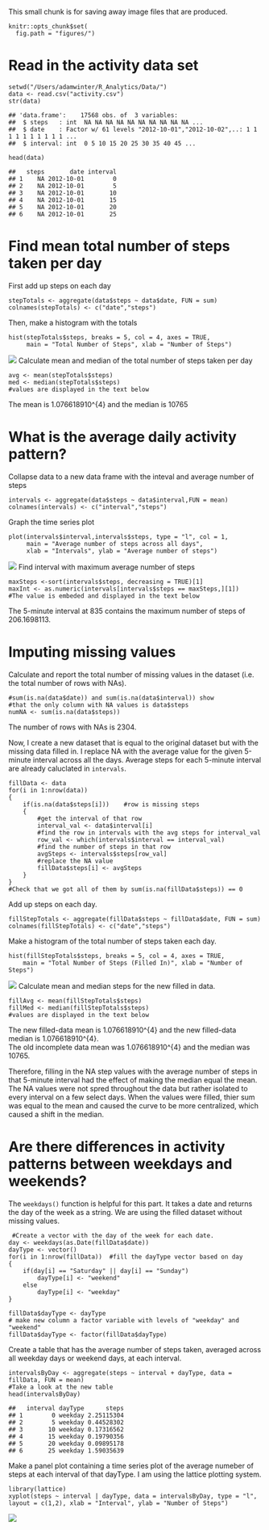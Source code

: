 This small chunk is for saving away image files that are produced.

    knitr::opts_chunk$set(
      fig.path = "figures/")

Read in the activity data set
=============================

    setwd("/Users/adamwinter/R_Analytics/Data/")
    data <- read.csv("activity.csv")
    str(data)

    ## 'data.frame':    17568 obs. of  3 variables:
    ##  $ steps   : int  NA NA NA NA NA NA NA NA NA NA ...
    ##  $ date    : Factor w/ 61 levels "2012-10-01","2012-10-02",..: 1 1 1 1 1 1 1 1 1 1 ...
    ##  $ interval: int  0 5 10 15 20 25 30 35 40 45 ...

    head(data)

    ##   steps       date interval
    ## 1    NA 2012-10-01        0
    ## 2    NA 2012-10-01        5
    ## 3    NA 2012-10-01       10
    ## 4    NA 2012-10-01       15
    ## 5    NA 2012-10-01       20
    ## 6    NA 2012-10-01       25

Find mean total number of steps taken per day
=============================================

First add up steps on each day

    stepTotals <- aggregate(data$steps ~ data$date, FUN = sum)
    colnames(stepTotals) <- c("date","steps")

Then, make a histogram with the totals

    hist(stepTotals$steps, breaks = 5, col = 4, axes = TRUE, 
         main = "Total Number of Steps", xlab = "Number of Steps")

![](figures/unnamed-chunk-3-1.png) Calculate mean and median of the
total number of steps taken per day

    avg <- mean(stepTotals$steps)
    med <- median(stepTotals$steps)
    #values are displayed in the text below

The mean is 1.076618910^{4} and the median is 10765

What is the average daily activity pattern?
===========================================

Collapse data to a new data frame with the inteval and average number of
steps

    intervals <- aggregate(data$steps ~ data$interval,FUN = mean)
    colnames(intervals) <- c("interval","steps")

Graph the time series plot

    plot(intervals$interval,intervals$steps, type = "l", col = 1,
         main = "Average number of steps across all days", 
         xlab = "Intervals", ylab = "Average number of steps")

![](figures/unnamed-chunk-6-1.png) Find interval with maximum average
number of steps

    maxSteps <-sort(intervals$steps, decreasing = TRUE)[1]
    maxInt <- as.numeric(intervals[intervals$steps == maxSteps,][1])
    #The value is embeded and displayed in the text below

The 5-minute interval at 835 contains the maximum number of steps of
206.1698113.

Imputing missing values
=======================

Calculate and report the total number of missing values in the dataset
(i.e. the total number of rows with NAs).

    #sum(is.na(data$date)) and sum(is.na(data$interval)) show
    #that the only column with NA values is data$steps
    numNA <- sum(is.na(data$steps))

The number of rows with NAs is 2304.

Now, I create a new dataset that is equal to the original dataset but
with the missing data filled in. I replace NA with the average value for
the given 5-minute interval across all the days. Average steps for each
5-minute interval are already caluclated in `intervals`.

    fillData <- data
    for(i in 1:nrow(data))
    {
        if(is.na(data$steps[i]))    #row is missing steps
        {
            #get the interval of that row
            interval_val <- data$interval[i]
            #find the row in intervals with the avg steps for interval_val
            row_val <- which(intervals$interval == interval_val)
            #find the number of steps in that row
            avgSteps <- intervals$steps[row_val]
            #replace the NA value
            fillData$steps[i] <- avgSteps
        }
    }
    #Check that we got all of them by sum(is.na(fillData$steps)) == 0

Add up steps on each day.

    fillStepTotals <- aggregate(fillData$steps ~ fillData$date, FUN = sum)
    colnames(fillStepTotals) <- c("date","steps")

Make a histogram of the total number of steps taken each day.

    hist(fillStepTotals$steps, breaks = 5, col = 4, axes = TRUE, 
        main = "Total Number of Steps (Filled In)", xlab = "Number of Steps")

![](figures/unnamed-chunk-11-1.png) Calculate mean and median steps for
the new filled in data.

    fillAvg <- mean(fillStepTotals$steps)
    fillMed <- median(fillStepTotals$steps)
    #values are displayed in the text below

The new filled-data mean is 1.076618910^{4} and the new filled-data
median is 1.076618910^{4}.  
The old incomplete data mean was 1.076618910^{4} and the median was
10765.

Therefore, filling in the NA step values with the average number of
steps in that 5-minute interval had the effect of making the median
equal the mean. The NA values were not spred throughout the data but
rather isolated to every interval on a few select days. When the values
were filled, thier sum was equal to the mean and caused the curve to be
more centralized, which caused a shift in the median.

Are there differences in activity patterns between weekdays and weekends?
=========================================================================

The `weekdays()` function is helpful for this part. It takes a date and
returns the day of the week as a string. We are using the filled dataset
without missing values.

     #Create a vector with the day of the week for each date.
    day <- weekdays(as.Date(fillData$date))
    dayType <- vector()
    for(i in 1:nrow(fillData))  #fill the dayType vector based on day
    {
        if(day[i] == "Saturday" || day[i] == "Sunday")
            dayType[i] <- "weekend"
        else
            dayType[i] <- "weekday"
    }

    fillData$dayType <- dayType
    # make new column a factor variable with levels of "weekday" and "weekend"
    fillData$dayType <- factor(fillData$dayType)  

Create a table that has the average number of steps taken, averaged
across all weekday days or weekend days, at each interval.

    intervalsByDay <- aggregate(steps ~ interval + dayType, data = fillData, FUN = mean)
    #Take a look at the new table
    head(intervalsByDay)

    ##   interval dayType      steps
    ## 1        0 weekday 2.25115304
    ## 2        5 weekday 0.44528302
    ## 3       10 weekday 0.17316562
    ## 4       15 weekday 0.19790356
    ## 5       20 weekday 0.09895178
    ## 6       25 weekday 1.59035639

Make a panel plot containing a time series plot of the average numeber
of steps at each interval of that dayType. I am using the lattice
plotting system.

    library(lattice)
    xyplot(steps ~ interval | dayType, data = intervalsByDay, type = "l", layout = c(1,2), xlab = "Interval", ylab = "Number of Steps")

![](figures/unnamed-chunk-15-1.png)
